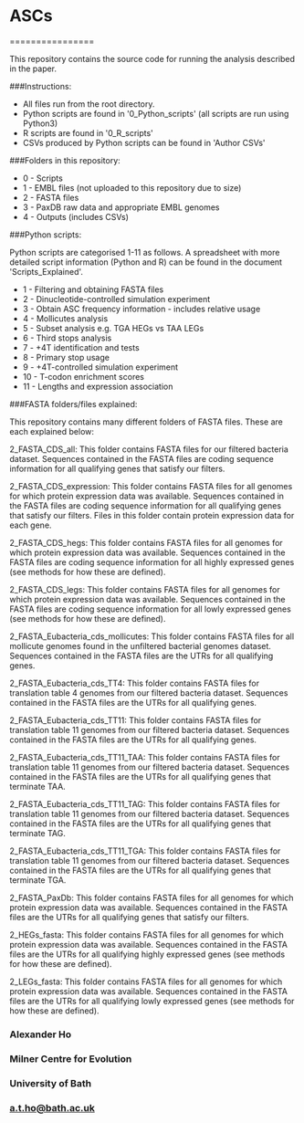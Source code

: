 # ASCs

================

This repository contains the source code for running the analysis described in the paper.

###Instructions:
- All files run from the root directory.
- Python scripts are found in '0_Python_scripts' (all scripts are run using Python3)
- R scripts are found in '0_R_scripts'
- CSVs produced by Python scripts can be found in 'Author CSVs'

###Folders in this repository:
- 0 - Scripts
- 1 - EMBL files (not uploaded to this repository due to size)
- 2 - FASTA files
- 3 - PaxDB raw data and appropriate EMBL genomes
- 4 - Outputs (includes CSVs)

###Python scripts:

Python scripts are categorised 1-11 as follows. A spreadsheet with more detailed script information (Python and R) can be found in the document 'Scripts_Explained'.

- 1 - Filtering and obtaining FASTA files
- 2 - Dinucleotide-controlled simulation experiment
- 3 - Obtain ASC frequency information - includes relative usage
- 4 - Mollicutes analysis
- 5 - Subset analysis e.g. TGA HEGs vs TAA LEGs
- 6 - Third stops analysis
- 7 - +4T identification and tests
- 8 - Primary stop usage
- 9 - +4T-controlled simulation experiment
- 10 - T-codon enrichment scores
- 11 - Lengths and expression association

###FASTA folders/files explained:

This repository contains many different folders of FASTA files. These are each explained below:

2_FASTA_CDS_all: This folder contains FASTA files for our filtered bacteria dataset. Sequences contained in the FASTA files are coding sequence information for all qualifying genes that satisfy our filters.

2_FASTA_CDS_expression: This folder contains FASTA files for all genomes for which protein expression data was available. Sequences contained in the FASTA files are coding sequence information for all qualifying genes that satisfy our filters. Files in this folder contain protein expression data for each gene.

2_FASTA_CDS_hegs: This folder contains FASTA files for all genomes for which protein expression data was available. Sequences contained in the FASTA files are coding sequence information for all highly expressed genes (see methods for how these are defined).

2_FASTA_CDS_legs: This folder contains FASTA files for all genomes for which protein expression data was available. Sequences contained in the FASTA files are coding sequence information for all lowly expressed genes (see methods for how these are defined).

2_FASTA_Eubacteria_cds_mollicutes: This folder contains FASTA files for all mollicute genomes found in the unfiltered bacterial genomes dataset. Sequences contained in the FASTA files are the UTRs for all qualifying genes.

2_FASTA_Eubacteria_cds_TT4: This folder contains FASTA files for translation table 4 genomes from our filtered bacteria dataset. Sequences contained in the FASTA files are the UTRs for all qualifying genes.

2_FASTA_Eubacteria_cds_TT11: This folder contains FASTA files for translation table 11 genomes from our filtered bacteria dataset. Sequences contained in the FASTA files are the UTRs for all qualifying genes.

2_FASTA_Eubacteria_cds_TT11_TAA: This folder contains FASTA files for translation table 11 genomes from our filtered bacteria dataset. Sequences contained in the FASTA files are the UTRs for all qualifying genes that terminate TAA.

2_FASTA_Eubacteria_cds_TT11_TAG: This folder contains FASTA files for translation table 11 genomes from our filtered bacteria dataset. Sequences contained in the FASTA files are the UTRs for all qualifying genes that terminate TAG.

2_FASTA_Eubacteria_cds_TT11_TGA: This folder contains FASTA files for translation table 11 genomes from our filtered bacteria dataset. Sequences contained in the FASTA files are the UTRs for all qualifying genes that terminate TGA.

2_FASTA_PaxDb: This folder contains FASTA files for all genomes for which protein expression data was available. Sequences contained in the FASTA files are the UTRs for all qualifying genes that satisfy our filters.

2_HEGs_fasta: This folder contains FASTA files for all genomes for which protein expression data was available. Sequences contained in the FASTA files are the UTRs for all qualifying highly expressed genes (see methods for how these are defined).

2_LEGs_fasta: This folder contains FASTA files for all genomes for which protein expression data was available. Sequences contained in the FASTA files are the UTRs for all qualifying lowly expressed genes (see methods for how these are defined).


### Alexander Ho
### Milner Centre for Evolution
### University of Bath
### a.t.ho@bath.ac.uk
